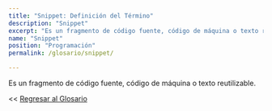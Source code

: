 ```yaml
---
title: "Snippet: Definición del Término"
description: "Snippet"
excerpt: "Es un fragmento de código fuente, código de máquina o texto reutilizable."
name: "Snippet"
position: "Programación"
permalink: /glosario/snippet/

---
```


Es un fragmento de código fuente, código de máquina o texto reutilizable.

<< [Regresar al Glosario](/glosario/ "Regresar a la Página Principal del Glosario")
